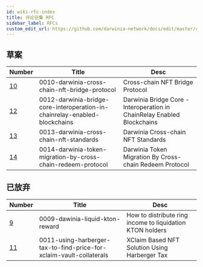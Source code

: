 ```yaml
---
id: wiki-rfc-index
title: 评论征集 RFC
sidebar_label: RFCs
custom_edit_url: https://github.com/darwinia-network/docs/edit/master/content/zh-CN/wiki-rfc-index.md
---
```


## 草案

| Number                                                                                  | Title                                                                      | Desc                                                                    |
| --------------------------------------------------------------------------------------- | -------------------------------------------------------------------------- | ----------------------------------------------------------------------- |
| [10](rfc-0010-darwinia-cross-chain-nft-bridge-protocol.md)                              | 0010-darwinia-cross-chain-nft-bridge-protocol                              | Cross-chain NFT Bridge Protocol                                         |
| [12](rfc-0012-darwinia-bridge-core-interoperation-in-chainrelay-enabled-blockchains.md) | 0012-darwinia-bridge-core-interoperation-in-chainrelay-enabled-blockchains | Darwinia Bridge Core - Interoperation in ChainRelay Enabled Blockchains |
| [13](rfc-0013-darwinia-cross-chain-nft-standards.md)                                    | 0013-darwinia-cross-chain-nft-standards                                    | Darwinia Cross-chain NFT Standards                                      |
| [14](rfc-0014-darwinia-token-migration-by-cross-chain-redeem-protocol.md)               | 0014-darwinia-token-migration-by-cross-chain-redeem-protocol               | Darwinia Token Migration By Cross-chain Redeem Protocol                 |

## 已放弃

| Number                                                                           | Title                                                               | Desc                                                      |
| -------------------------------------------------------------------------------- | ------------------------------------------------------------------- | --------------------------------------------------------- |
| [9](rfc-0009-dawinia-liquid-kton-reward.md)                                      | 0009-dawinia-liquid-kton-reward                                     | How to distribute ring income to liquidation KTON holders |
| [11](rfc-0011-using-harberger-tax-to-find-price-for-xclaim-vault-collaterals.md) | 0011-using-harberger-tax-to-find-price-for-xclaim-vault-collaterals | XClaim Based NFT Solution Using Harberger Tax             |